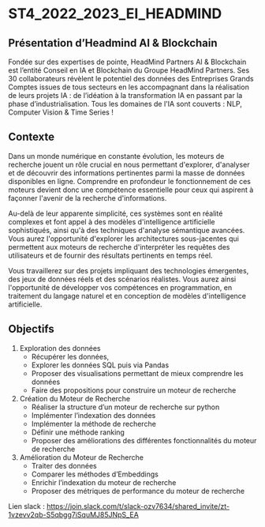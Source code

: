 # ST4_2022_2023_EI_HEADMIND



## Présentation d’Headmind AI & Blockchain
Fondée sur des expertises de pointe, HeadMind Partners AI & Blockchain est l’entité Conseil en IA et Blockchain du Groupe HeadMind Partners. Ses 30 collaborateurs révèlent le potentiel des données des Entreprises Grands Comptes issues de tous secteurs en les accompagnant dans la réalisation de leurs projets IA : de l’idéation à la transformation IA en passant par la phase d’industrialisation. Tous les domaines de l'IA sont couverts : NLP, Computer Vision & Time Series !

## Contexte
Dans un monde numérique en constante évolution, les moteurs de recherche jouent un rôle crucial en nous permettant d'explorer, d'analyser et de découvrir des informations pertinentes parmi la masse de données disponibles en ligne. Comprendre en profondeur le fonctionnement de ces moteurs devient donc une compétence essentielle pour ceux qui aspirent à façonner l'avenir de la recherche d'informations.

Au-delà de leur apparente simplicité, ces systèmes sont en réalité complexes et font appel à des modèles d'intelligence artificielle sophistiqués, ainsi qu'à des techniques d'analyse sémantique avancées. Vous aurez l'opportunité d'explorer les architectures sous-jacentes qui permettent aux moteurs de recherche d'interpréter les requêtes des utilisateurs et de fournir des résultats pertinents en temps réel.

Vous travaillerez sur des projets impliquant des technologies émergentes, des jeux de données réels et des scénarios réalistes. Vous aurez ainsi l'opportunité de développer vos compétences en programmation, en traitement du langage naturel et en conception de modèles d'intelligence artificielle.

## Objectifs
1. Exploration des données
    + Récupérer les données, 
    + Explorer les données SQL puis via Pandas
    + Proposer des visualisations permettant de mieux comprendre les données
    + Faire des propositions pour construire un moteur de recherche
 2. Création du Moteur de Recherche
    + Réaliser la structure d’un moteur de recherche sur python
    + Implémenter l’indexation des données
    + Implémenter la méthode de recherche
    + Définir une méthode ranking
    + Proposer des améliorations des différentes fonctionnalités du moteur de recherche
 3. Amélioration du Moteur de Recherche
    + Traiter des données 
    + Comparer les méthodes d’Embeddings
    + Enrichir l’indexation du moteur de recherche
    + Proposer des métriques de performance du moteur de recherche

Lien slack : https://join.slack.com/t/slack-ozv7634/shared_invite/zt-1vzevv2qb-S5qbgg7iSquMJ85JNpS_EA